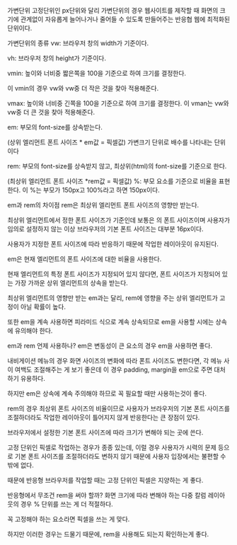 가변단위
고정단위인 px단위와 달리 가변단위의 경우 웹사이트를 제작할 때 화면의 크기에 관계없이 자유롭게 늘어나거나 줄어들 수 있도록 만들어주는 반응협 웹에 최적화된 단위이다.



가변단위의 종류
vw: 브라우저 창의 width가 기준이다.


vh: 브라우저 창의 height가 기준이다.


vmin: 높이와 너비중 짧은쪽을 100을 기준으로 하여 크기를 결정한다.

이 vmin의 경우 vw와 vw중 더 작은 것을 찾아 적용해준다.


vmax: 높이와 너비중 긴쪽을 100을 기준으로 하여 크기를 결정한다.
이 vman는 vw와 vw중 더 큰 것을 찾아 적용해준다.


em: 부모의 font-size를 상속받는다.

(상위 엘리먼트 폰트 사이즈 * em값 = 픽셀값)
가변크기 단위로 배수를 나타내는 단위이다


rem: 부모의 font-size를 상속받지 않고, 최상위(html)의 font-size를 기준으로 한다.

(최상위 엘리먼트 폰트 사이즈 *rem값 = 픽셀값)
%: 부모 요소를 기준으로 비율을 표현한다.
이 %는 부모가 150px고 100%라고 하면 150px이다.



em과 rem의 차이점
rem은 최상위 엘리먼트 폰트 사이즈의 영향만 받는다.

최상위 엘리먼트에서 정한 폰트 사이즈가 기준인데 보통은 <html>의 폰트 사이즈이며 사용자가 임의로 설정하지 않는 이상 브라우저의 기본 폰트 사이즈는 대부분 16px이다.

사용자가 지정한 폰트 사이즈에 따라 반응하기 때문에 작업한 레이아웃이 유지된다.


em은 현재 엘리먼트의 폰트 사이즈에 대한 비율을 사용한다.

현재 엘리먼트의 특정 폰트 사이즈가 지정되어 있지 않다면, 폰트 사이즈가 지정되어 있는 가장 가까운 상위 엘리먼트의 상속을 받는다.

최상위 엘리먼트의 영향만 받는 em과는 달리, rem에 영향을 주는 상위 엘리먼트가 고정이 아닐 확률이 높다.

또한 em을 계속 사용하면 피라미드 식으로 계속 상속되므로 em을 사용할 시에는 상속에 유의해야 한다.


em과 rem 언제 사용하나?
em은 변동성이 큰 요소의 경우 em을 사용하면 좋다.

내비게이션 메뉴의 경우 화면 사이즈의 변화에 따라 폰트 사이즈도 변한다면, 각 메뉴 사이 여백도 조절해주는 게 보기 좋은데 이 경우 padding, margin을 em으로 주면 대처하기 유용하다.

하지만 em은 상속에 계속 주의해야 하므로 꼭 필요할 때만 사용하는것이 좋다.



rem의 경우 최상위 폰트 사이즈의 비율이므로 사용자가 브라우저의 기본 폰트 사이즈를 조절하더라도 작업한 레이아웃이 틀어지지 않게 반응한다는 큰 장점이 있다.

브라우저에서 설정한 기본 폰트 사이즈에 따라 크기가 변해야 되는 곳에 쓴다.

고정 단위인 픽셀로 작업하는 경우가 종종 있는데, 이럴 경우 사용자가 시력의 문제 등으로 기본 폰트 사이즈를 조절하더라도 변하지 않기 때문에 사용자 입장에서는 불편할 수밖에 없다.

때문에 반응형 브라우저를 작업할 때는 고정 단위인 픽셀은 지양하는 게 좋다.



반응형에서 무조건 rem을 써야 할까?
화면 크기에 따라 변해야 하는 다중 칼럼 레이아웃의 경우 % 단위를 쓰는 게 더 적절하다.

꼭 고정해야 하는 요소라면 픽셀을 쓰는 게 맞다.

하지만 이러한 경우는 드물기 때문에, rem을 사용해도 되는지 확인하는게 좋다.

